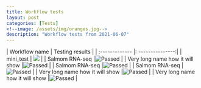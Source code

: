 ```yaml
---
title: Workflow tests
layout: post
categories: [Tests]
<!--image: /assets/img/oranges.jpg-->
description: "Workflow tests from 2021-06-07"
---
```


| Workflow name | Testing results | 
| :------------- |: ---------------:|
| mini_test | ![](https://img.shields.io/static/v1?label=workflow&message=failing&color=red) |
| Salmom RNA-seq |![Passed](https://img.shields.io/static/v1?label=workflow&message=passing&color=green) |
| Very long name how it will show |![Passed](https://img.shields.io/static/v1?label=workflow&message=passing&color=green) |
| Salmom RNA-seq |![Passed](https://img.shields.io/static/v1?label=workflow&message=passing&color=green) |
| Salmom RNA-seq |![Passed](https://img.shields.io/static/v1?label=workflow&message=passing&color=green) |
| Very long name how it will show |![Passed](https://img.shields.io/static/v1?label=workflow&message=passing&color=green) |
| Very long name how it will show |![Passed](https://img.shields.io/static/v1?label=workflow&message=passing&color=green) |

